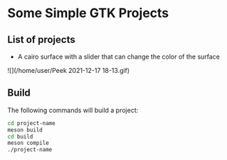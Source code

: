 # Some Simple GTK Projects

## List of projects

- A cairo surface with a slider that can change the color of the surface



![](/home/user/Peek 2021-12-17 18-13.gif)

## Build

The following commands will build a project:

```bash
cd project-name
meson build
cd build
meson compile
./project-name
```

